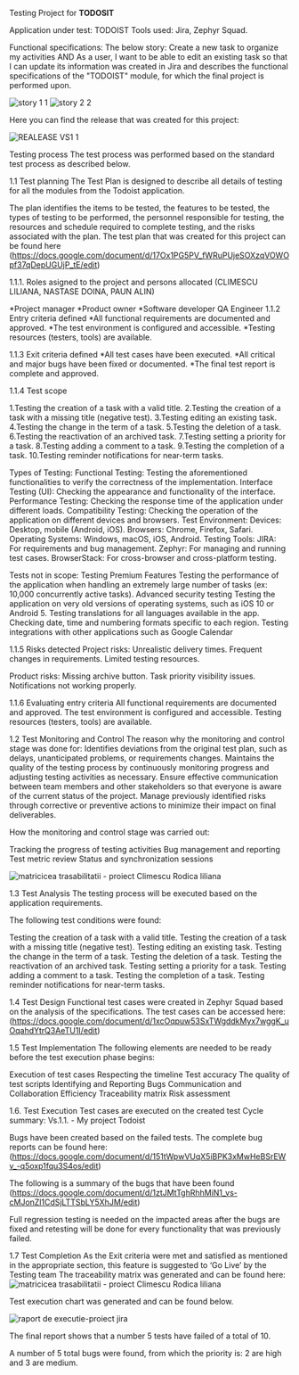 Testing Project for **TODOSIT**

Application under test: TODOIST
Tools used: Jira, Zephyr Squad.

Functional specifications:
The below story: Create a new task to organize my activities AND As a user, I want to be able to edit an existing task so that I can update its information was created in Jira and describes the functional specifications of the "TODOIST" module, for which the final project is performed upon.

![story 1 1](https://github.com/user-attachments/assets/f58f2fc4-4943-461f-b08c-a9ce99918ca6)
![story 2 2](https://github.com/user-attachments/assets/ecb0f76b-5900-4bd7-87ff-ea3706c302c7)


Here you can find the release that was created for this project:

![REALEASE VS1 1](https://github.com/user-attachments/assets/b5900f56-13d1-4bce-a1f7-cab3924bb075)

Testing process
The test process was performed based on the standard test process as described below.

1.1 Test planning
The Test Plan is designed to describe all details of testing for all the modules from the Todoist application.

The plan identifies the items to be tested, the features to be tested, the types of testing to be performed, the personnel responsible for testing, the resources and schedule required to complete testing, and the risks associated with the plan. The test plan that was created for this project can be found here (https://docs.google.com/document/d/17Ox1PG5PV_fWRuPUjeSOXzqVOWOpf37qDepUGUjP_tE/edit)

1.1.1. Roles asigned to the project and persons allocated
(CLIMESCU LILIANA, NASTASE DOINA, PAUN ALIN)

*Project manager
*Product owner
*Software developer
QA Engineer
1.1.2 Entry criteria defined
*All functional requirements are documented and approved.
*The test environment is configured and accessible.
*Testing resources (testers, tools) are available.

1.1.3 Exit criteria defined
*All test cases have been executed.
*All critical and major bugs have been fixed or documented.
*The final test report is complete and approved.

1.1.4 Test scope

1.Testing the creation of a task with a valid title.
2.Testing the creation of a task with a missing title (negative test).
3.Testing editing an existing task.
4.Testing the change in the term of a task.
5.Testing the deletion of a task.
6.Testing the reactivation of an archived task.
7.Testing setting a priority for a task.
8.Testing adding a comment to a task.
9.Testing the completion of a task.
10.Testing reminder notifications for near-term tasks.

Types of Testing:
Functional Testing: Testing the aforementioned functionalities to verify the correctness of the implementation.
Interface Testing (UI): Checking the appearance and functionality of the interface.
Performance Testing: Checking the response time of the application under different loads.
Compatibility Testing: Checking the operation of the application on different devices and browsers.
Test Environment:
Devices: Desktop, mobile (Android, iOS).
Browsers: Chrome, Firefox, Safari.
Operating Systems: Windows, macOS, iOS, Android.
Testing Tools:
JIRA: For requirements and bug management.
Zephyr: For managing and running test cases.
BrowserStack: For cross-browser and cross-platform testing.

Tests not in scope:
Testing Premium Features
Testing the performance of the application when handling an extremely large number of tasks (ex: 10,000 concurrently active tasks).
Advanced security testing
Testing the application on very old versions of operating systems, such as iOS 10 or Android 5.
Testing translations for all languages ​​available in the app.
Checking date, time and numbering formats specific to each region.
Testing integrations with other applications such as Google Calendar

1.1.5 Risks detected
Project risks:
Unrealistic delivery times.
Frequent changes in requirements.
Limited testing resources.

Product risks:
Missing archive button.
Task priority visibility issues.
Notifications not working properly.

1.1.6 Evaluating entry criteria
All functional requirements are documented and approved.
The test environment is configured and accessible.
Testing resources (testers, tools) are available.

1.2 Test Monitoring and Control
The reason why the monitoring and control stage was done for:
Identifies deviations from the original test plan, such as delays, unanticipated problems, or requirements changes.
Maintains the quality of the testing process by continuously monitoring progress and adjusting testing activities as necessary.
Ensure effective communication between team members and other stakeholders so that everyone is aware of the current status of the project.
Manage previously identified risks through corrective or preventive actions to minimize their impact on final deliverables.

How the monitoring and control stage was carried out:

Tracking the progress of testing activities
Bug management and reporting
Test metric review
Status and synchronization sessions

![matricicea trasabilitatii - proiect Climescu Rodica liliana](https://github.com/user-attachments/assets/05af4952-313f-4ea7-b39d-494ea2be588d)


1.3 Test Analysis
The testing process will be executed based on the application requirements. 

The following test conditions were found:

Testing the creation of a task with a valid title.
Testing the creation of a task with a missing title (negative test). 
Testing editing an existing task. 
Testing the change in the term of a task. 
Testing the deletion of a task. 
Testing the reactivation of an archived task. 
Testing setting a priority for a task. 
Testing adding a comment to a task. 
Testing the completion of a task. 
Testing reminder notifications for near-term tasks.

1.4 Test Design
Functional test cases were created in Zephyr Squad based on the analysis of the specifications. The test cases can be accessed here: (https://docs.google.com/document/d/1xcOqpuw53SxTWgddkMyx7wggK_uOqahdYtrQ3AeTU1I/edit)

1.5 Test Implementation
The following elements are needed to be ready before the test execution phase begins:

Execution of test cases
Respecting the timeline
Test accuracy
The quality of test scripts
Identifying and Reporting Bugs
Communication and Collaboration Efficiency
Traceability matrix
Risk assessment

1.6. Test Execution
Test cases are executed on the created test Cycle summary: Vs.1.1. - My project Todoist

Bugs have been created based on the failed tests. The complete bug reports can be found here: (https://docs.google.com/document/d/151tWpwVUqX5iBPK3xMwHeBSrEWv_-q5oxp1fqu3S4os/edit)

The following is a summary of the bugs that have been found 
(https://docs.google.com/document/d/1ztJMtTghRhhMiN1_vs-cMJonZl1CdSjLTTSbLY5XhJM/edit)

Full regression testing is needed on the impacted areas after the bugs are fixed and retesting will be done for every functionality that was previously failed.

1.7 Test Completion
As the Exit criteria were met and satisfied as mentioned in the appropriate section, this feature is suggested to ‘Go Live’ by the Testing team
The traceability matrix was generated and can be found here: ![matricicea trasabilitatii - proiect Climescu Rodica liliana](https://github.com/user-attachments/assets/b41698e7-ac66-42b4-80ae-50c745955d0f)


Test execution chart was generated and can be found below.

![raport de executie-proiect jira](https://github.com/user-attachments/assets/7bd48e00-8d16-4f81-a3eb-6e4f68a18d79)

The final report shows that a number 5 tests have failed of a total of 10.

A number of 5 total bugs were found, from which the priority is: 2 are high and 3 are medium.
